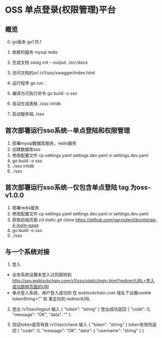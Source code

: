 # OSS 单点登录(权限管理)平台

## 概览
0. go版本
go1.15.1

1. 依赖的服务
mysql
redis

2. 生成文档
swag init --output ./src/docs

3. 访问文档的url
/v1/sso/swagger/index.html

4. 运行程序
go run .

5. 编译为可执行命令
go build -o sso

5. 自动生成表格
./sso initdb

6. 启动服务端
./sso

## 首次部署运行sso系统--单点登陆和权限管理
1. 部署mysql数据库服务，redis服务
2. 创建数据库sso
3. 修改配置文件
cp settings.yaml settings.dev.yaml
vi settings.dev.yaml
4. go build -o sso
5. ./sso initdb
6. ./sso
## 首次部署运行sso系统--仅包含单点登陆 tag 为oss-v1.0.0
1. 部署redis服务
2. 修改配置文件
cp settings.yaml settings.dev.yaml
vi settings.dev.yaml
3. 获取前端页面 
cd static
git clone https://github.com/garysdevil/bootstrap-4-login-page
4. go build -o sso
6. ./sso


## 与一个系统对接
1. 登入
  - 业务系统设置未登入过则跳转到 http://sso.wxblockchain.com/v1/sso/static/login.html?redirectURL=登入成功跳转页面的URI
  - 单点登入系统，用户登入成功则 在 wxblockchain.com 域名下设置cookie tokenString="" 和 重定向到 redirectURL

2. 登出
/v1/sso/logout
输入
{
  "token": "string"
}
登出成功返回
{
  "code": 0,
  "message": "OK",
  "data": ""
}

3. 验证token是否有效
/v1/sso/check
输入
{
  "token": "string"
}
token有效则返回 
{
  "code": 0,
  "message": "OK",
  "data": {
    "username": "string"
  }
}